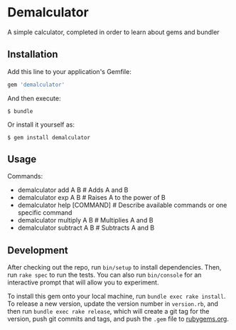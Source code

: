# Demalculator

A simple calculator, completed in order to learn about gems and bundler

## Installation

Add this line to your application's Gemfile:

```ruby
gem 'demalculator'
```

And then execute:

    $ bundle

Or install it yourself as:

    $ gem install demalculator

## Usage

Commands:
-  demalculator add A B         # Adds A and B
-  demalculator exp A B         # Raises A to the power of B
-  demalculator help [COMMAND]  # Describe available commands or one specific command
-  demalculator multiply A B    # Multiplies A and B
-  demalculator subtract A B    # Subtracts A and B

## Development

After checking out the repo, run `bin/setup` to install dependencies. Then, run `rake spec` to run the tests. You can also run `bin/console` for an interactive prompt that will allow you to experiment.

To install this gem onto your local machine, run `bundle exec rake install`. To release a new version, update the version number in `version.rb`, and then run `bundle exec rake release`, which will create a git tag for the version, push git commits and tags, and push the `.gem` file to [rubygems.org](https://rubygems.org).
